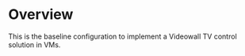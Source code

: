 # Overview

This is the baseline configuration to implement a Videowall TV control solution in VMs.
